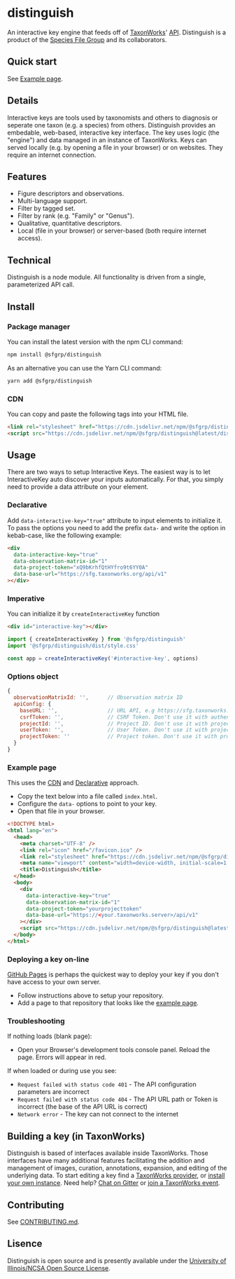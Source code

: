 # distinguish

An interactive key engine that feeds off of [TaxonWorks](https://taxonworks.org)' [API](https://api.taxonworks.org).  Distinguish is a product of the [Species File Group](https://speciesfilegroup.org) and its collaborators.

## Quick start

See [Example page](#example-page).

## Details

Interactive keys are tools used by taxonomists and others to diagnosis or seperate one taxon (e.g. a species) from others. Distinguish provides an embedable, web-based, interactive key interface. The key uses logic (the "engine") and data managed in an instance of TaxonWorks.  Keys can served locally (e.g. by opening a file in your browser) or on websites. They require an internet connection.

## Features

* Figure descriptors and observations.
* Multi-language support.
* Filter by tagged set.
* Filter by rank (e.g. "Family" or "Genus").
* Qualitative, quantitative descriptors.
* Local (file in your browser) or server-based (both require internet access).

## Technical

Distinguish is a node module. All functionality is driven from a single, parameterized API call.

## Install

### Package manager
You can install the latest version with the npm CLI command:

```bash
npm install @sfgrp/distinguish
```
As an alternative you can use the Yarn CLI command:
```bash
yarn add @sfgrp/distinguish
```

### CDN
You can copy and paste the following tags into your HTML file.

```html
<link rel="stylesheet" href="https://cdn.jsdelivr.net/npm/@sfgrp/distinguish@latest/dist/style.min.css">
<script src="https://cdn.jsdelivr.net/npm/@sfgrp/distinguish@latest/dist/distinguish.umd.min.js"></script>
```

## Usage
There are two ways to setup Interactive Keys. The easiest way is to let InteractiveKey auto discover your inputs automatically. For that, you simply need to provide a data attribute on your element.

### Declarative

Add `data-interactive-key="true"` attribute to input elements to initialize it.
To pass the options you need to add the prefix `data-` and write the option in kebab-case, like the following example:

```html
<div 
  data-interactive-key="true"
  data-observation-matrix-id="1"
  data-project-token="xQ9bKrhfQtHYfro9t6YY0A"
  data-base-url="https://sfg.taxonworks.org/api/v1"
></div>
```

### Imperative
You can initialize it by `createInteractiveKey` function

```html
<div id="interactive-key"></div>
```
```javascript
import { createInteractiveKey } from '@sfgrp/distinguish'
import '@sfgrp/distinguish/dist/style.css'

const app = createInteractiveKey('#interactive-key', options)
```

### Options object
```javascript
{
  observationMatrixId: '',      // Observation matrix ID
  apiConfig: {
    baseURL: '',                // URL API, e.g https://sfg.taxonworks.org/api/v1
    csrfToken: '',              // CSRF Token. Don't use it with authentification API params.
    projectId: '',              // Project ID. Don't use it with projectToken.
    userToken: '',              // User Token. Don't use it with projectToken and csrfToken.
    projectToken: ''            // Project token. Don't use it with projectId and userToken.
  }
}
```
### Example page
This uses the [CDN](#cdn) and [Declarative](#declarative) approach.
* Copy the text below into a file called `index.html`.
* Configure the `data-` options to point to your key.
* Open that file in your browser.

```html
<!DOCTYPE html>
<html lang="en">
  <head>
    <meta charset="UTF-8" />
    <link rel="icon" href="/favicon.ico" />
    <link rel="stylesheet" href="https://cdn.jsdelivr.net/npm/@sfgrp/distinguish@latest/dist/style.min.css" />
    <meta name="viewport" content="width=device-width, initial-scale=1.0" />
    <title>Distinguish</title>
  </head>
  <body>
    <div 
      data-interactive-key="true"
      data-observation-matrix-id="1"
      data-project-token="yourprojecttoken"
      data-base-url="https://<your.taxonworks.server>/api/v1"
    ></div>
    <script src="https://cdn.jsdelivr.net/npm/@sfgrp/distinguish@latest/dist/distinguish.umd.min.js"></script>
  </body>
</html>
```

### Deploying a key on-line
[GitHub Pages](https://pages.github.com/) is perhaps the quickest way to deploy your key if you don't have access to your own server.
* Follow instructions above to setup your repository.
* Add a page to that repository that looks like the [example page](#example-page).

### Troubleshooting
If nothing loads (blank page):
* Open your Browser's development tools console panel. Reload the page. Errors will appear in red.

If when loaded or during use you see: 
* `Request failed with status code 401` - The API configuration parameters are incorrect
* `Request failed with status code 404` - The API URL path or Token is incorrect (the base of the API URL is correct)
* `Network error` - The key can not connect to the internet


## Building a key (in TaxonWorks)
Distinguish is based of interfaces available inside TaxonWorks. Those interfaces have many additional features facilitating the addition and management of images, curation, annotations, expansion, and editing of the underlying data. To start editing a key find a [TaxonWorks provider](https://docs.taxonworks.org/guide/start-a-project.html#finding-a-collaborating-provider), or [install your own instance](https://github.com/SpeciesFileGroup/install_taxonworks).  Need help?  [Chat on Gitter](https://gitter.im/SpeciesFileGroup/taxonworks) or [join a TaxonWorks event](https://speciesfilegroup.org/events.html).

## Contributing
See [CONTRIBUTING.md](CONTRIBUTING.md).

## Lisence
Distinguish is open source and is presently available under the [University of Illinois/NCSA Open Source License](https://en.wikipedia.org/wiki/University_of_Illinois/NCSA_Open_Source_License).
